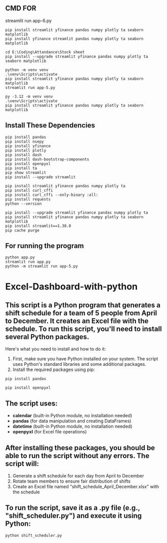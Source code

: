 ## CMD FOR 
streamlit run app-6.py

```
pip install streamlit yfinance pandas numpy plotly ta seaborn matplotlib
pip install yfinance streamlit pandas numpy plotly ta seaborn matplotlib
```

```
cd E:\Coding\Attandance\Stock sheet
pip install --upgrade streamlit yfinance pandas numpy plotly ta seaborn matplotlib
```

```
python -m venv venv
.\venv\Scripts\activate
pip install streamlit yfinance pandas numpy plotly ta seaborn matplotlib
streamlit run app-5.py
```

```
py -3.12 -m venv venv
.\venv\Scripts\activate
pip install streamlit yfinance pandas numpy plotly ta seaborn matplotlib
```

## Install These Dependencies

```
pip install pandas
pip install nsepy
pip install yfinance
pip install plotly
pip install dash
pip install dash-bootstrap-components
pip install openpyxl
pip install ta
pip show streamlit
pip install --upgrade streamlit

pip install streamlit yfinance pandas numpy plotly ta
pip install curl_cffi
pip install curl_cffi --only-binary :all:
pip install requests
python --version
```

```
pip install --upgrade streamlit yfinance pandas numpy plotly ta
pip install streamlit yfinance pandas numpy plotly ta seaborn matplotlib
pip install streamlit==1.38.0
pip cache purge
```

## For running the program

```
python app.py
streamlit run app.py
python -m streamlit run app-5.py
```

# Excel-Dashboard-with-python

## This script is a Python program that generates a shift schedule for a team of 5 people from April to December. It creates an Excel file with the schedule. To run this script, you'll need to install several Python packages.

Here's what you need to install and how to do it:

1. First, make sure you have Python installed on your system. The script uses Python's standard libraries and some additional packages.
2. Install the required packages using pip:

```
pip install pandas
```

```
pip install openpyxl
```

## The script uses:

- **calendar** (built-in Python module, no installation needed)
- **pandas** (for data manipulation and creating DataFrames)
- **datetime** (built-in Python module, no installation needed)
- **openpyxl** (for Excel file operations)

## After installing these packages, you should be able to run the script without any errors. The script will:

1. Generate a shift schedule for each day from April to December
2. Rotate team members to ensure fair distribution of shifts
3. Create an Excel file named "shift_schedule_April_December.xlsx" with the schedule

## To run the script, save it as a .py file (e.g., "shift_scheduler.py") and execute it using Python:

```
python shift_scheduler.py
```

